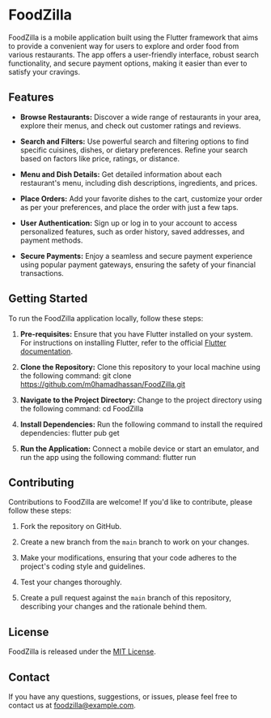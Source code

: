 # FoodZilla

FoodZilla is a mobile application built using the Flutter framework that aims to provide a convenient way for users to explore and order food from various restaurants. The app offers a user-friendly interface, robust search functionality, and secure payment options, making it easier than ever to satisfy your cravings.

## Features

- **Browse Restaurants:** Discover a wide range of restaurants in your area, explore their menus, and check out customer ratings and reviews.

- **Search and Filters:** Use powerful search and filtering options to find specific cuisines, dishes, or dietary preferences. Refine your search based on factors like price, ratings, or distance.

- **Menu and Dish Details:** Get detailed information about each restaurant's menu, including dish descriptions, ingredients, and prices.

- **Place Orders:** Add your favorite dishes to the cart, customize your order as per your preferences, and place the order with just a few taps.

- **User Authentication:** Sign up or log in to your account to access personalized features, such as order history, saved addresses, and payment methods.

- **Secure Payments:** Enjoy a seamless and secure payment experience using popular payment gateways, ensuring the safety of your financial transactions.

## Getting Started

To run the FoodZilla application locally, follow these steps:

1. **Pre-requisites:** Ensure that you have Flutter installed on your system. For instructions on installing Flutter, refer to the official [Flutter documentation](https://flutter.dev/docs/get-started/install).

2. **Clone the Repository:** Clone this repository to your local machine using the following command:
git clone https://github.com/m0hamadhassan/FoodZilla.git

3. **Navigate to the Project Directory:** Change to the project directory using the following command:
cd FoodZilla

4. **Install Dependencies:** Run the following command to install the required dependencies:
flutter pub get

5. **Run the Application:** Connect a mobile device or start an emulator, and run the app using the following command:
flutter run


## Contributing

Contributions to FoodZilla are welcome! If you'd like to contribute, please follow these steps:

1. Fork the repository on GitHub.

2. Create a new branch from the `main` branch to work on your changes.

3. Make your modifications, ensuring that your code adheres to the project's coding style and guidelines.

4. Test your changes thoroughly.

5. Create a pull request against the `main` branch of this repository, describing your changes and the rationale behind them.

## License

FoodZilla is released under the [MIT License](LICENSE).

## Contact

If you have any questions, suggestions, or issues, please feel free to contact us at [foodzilla@example.com](mailto:foodzilla@example.com).

